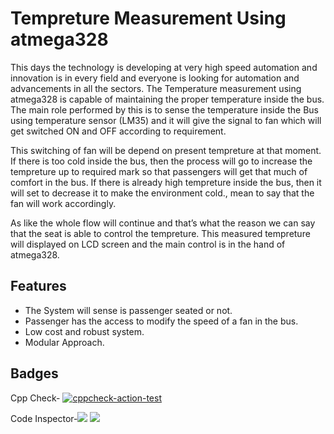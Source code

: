 # Tempreture Measurement Using atmega328

This days the technology is developing at very high speed automation and innovation is in every field and everyone is looking for automation and advancements in all the sectors. The Temperature measurement using atmega328 is capable of maintaining the proper temperature inside the bus. The main role performed by this is to sense the temperature inside the Bus using temperature sensor (LM35) and it will give the signal to fan which will get switched ON and OFF according to requirement.

This switching of fan will be depend on present tempreture at that moment. If there is too cold inside the bus, then the process will go to increase the tempreture up to required mark so that passengers will get that much of comfort in the bus. If there is already high tempreture inside the bus, then it will set to decrease it to make the environment cold., mean to say that the fan will work accordingly.

As like the whole flow will continue and that’s what the reason we can say that the seat is able to control the tempreture. This measured tempreture will displayed on LCD screen and the main control is in the hand of atmega328.

## Features
- The System will sense is passenger seated or not.
- Passenger has the access to modify the speed of a fan in the bus.
- Low cost and robust system.
- Modular Approach.

## Badges
Cpp Check- [![cppcheck-action-test](https://github.com/JanhaviGomase/M2-Embedded_TempretureMeasurement/actions/workflows/cpp.yml/badge.svg)](https://github.com/JanhaviGomase/M2-Embedded_TempretureMeasurement/actions/workflows/cpp.yml)

Code Inspector-![](https://api.codiga.io/project/29841/score/svg)
![](https://api.codiga.io/project/29841/status/svg)


